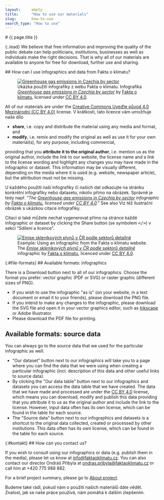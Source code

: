 ```yaml
---
layout:     empty
title:      "How to use our materials"
slug:       how-to-use
search_type: "How to use"
---
```

<div class="section">
<div class="container" markdown="1">
# {{ page.title }}

{:.lead}
We believe that free information and improving the quality of the public debate can help politicians, institutions, businesses as well as individuals make the right decisions. That is why all of our materials are available to anyone for free for download, further use and sharing.
</div>
</div>

<div class="section">
<div class="container clearfix" markdown="1">
## How can I use infographics and data from Fakta o klimatu?

<figure class="d-none d-md-block float-right w-50 ml-4">
<a href="/infographics/emissions-czechia"><img src="/assets/generated/emissions-czechia_600.png" class="rounded w-100" alt="Greenhouse gas emissions in Czechia by sector" /></a>
<figcaption class="pt-2">Ukázka použití infografiky z webu Fakta o klimatu. Infografika <em><a href="/infographics/emissions-czechia">Greenhouse gas emissions in Czechia by sector</a></em> by <a href="/">Fakta o klimatu</a>, licensed under <a href="https://creativecommons.org/licenses/by/4.0/deed.cs">CC BY 4.0</a>.</figcaption>
</figure>

All of our materials are under the [Creative Commons Uveďte původ 4.0 Mezinárodní (CC BY 4.0)](https://creativecommons.org/licenses/by/4.0/deed.cs) license. V krátkosti, tato licence vám umožňuje naše dílo

* **share**, i.e. copy and distribute the material using any media and format, and
* **modify**, i.e. remix and modify the original as well as use it for your own material(s), for any purpose, including commercial,

providing that you **attribute it to the original author**, i.e. mention us as the original author, include the link to our website, the license name and a link to the license wording and highlight any changes you may have made in the infographic or dataset. This information may be visually different, depending on the media where it is used (e.g. website, newspaper article), but the attribution must not be missing.

U každého použití naší infografiky či našich dat odkazujte na stránku konkrétní infografiky nebo datasetu, nikoliv přímo na obrázek. Správně je tedy např. _"The [Greenhouse gas emissions in Czechia by sector](/infographics/emissions-czechia) infographic by [Fakta o klimatu](/), licensed under [CC BY 4.0](https://creativecommons.org/licenses/by/4.0/deed.cs)."_ See also Viz též ilustrační obrázek s ukázkou citace infografiky.

Citaci si také můžete nechat vygenerovat přímo na stránce každé infographic or dataset by clicking the Share button (se symbolem <tt>&lt;/&gt;</tt>) v sekci "Sdílení a licence".

<figure class="d-md-none w-100 mt-2">
<a href="/infographics/emissions-czechia"><img src="/assets/generated/emissions-czechia_600.png" class="rounded w-100" alt="Emise skleníkových plynů v ČR podle sektorů detailně" /></a>
<figcaption class="pt-2">Example: Using an infographic from the Fakta o klimatu website. The <em><a href="/infographics/emissions-czechia">Emise skleníkových plynů v ČR podle sektorů detailně</a></em> infographic by <a href="/">Fakta o klimatu</a>, licenced under <a href="https://creativecommons.org/licenses/by/4.0/deed.cs">CC BY 4.0</a>.</figcaption>
</figure>

</div>
</div>

<div class="section">
<div class="container" markdown="1">
{:#file-formats}
## Available formats: infographics

There is a Download button next to all of our infographics. Choose the format you prefer: vector graphic (PDF or SVG) or raster graphic (different sizes of PNG).

* If you wish to use the infographic "as is" (on your website, in a text document or email it to your friends), please download the PNG file.
* If you intend to make any changes to the infographic, please download the SVG file and open it in your vector graphics editor, such as [Inkscape](https://inkscape.org/) or Adobe Illustrator.
* Please download the PDF file for printing.

## Available formats: source data

You can always go to the source data that we used for the particular infographic as well.

* "Our dataset" button next to our infographics will take you to a page where you can find the data that we were using when creating a particular infographic (incl. description of this data and other useful links to source data).
* By clicking the "Our data table" button next to our infographics and datasets you can access the data table that we have created. The data that we have made and processed are under the [CC BY 4.0](https://creativecommons.org/licenses/by/4.0/deed.cs) license, which means you can download, modify and publish this data providing that you attribute it to us as the original author and include the link to the license. However, input data often has its own license, which can be found in the table for each source.
* The "Source data" button next to our infographics and datasets is a shortcut to the original data collected, created or processed by other institutions. This data often has its own license, which can be found in the table for each source.
</div>
</div>

<div class="section">
<div class="container" markdown="1">
{:#kontakt}
## How can you contact us?

If you wish to consult using our infographics or data (e.g. publish them in the media), please let us know at [info@faktaoklimatu.cz](mailto:info@faktaoklimatu.cz). You can also contact our director Ondráš Přibyla at [ondras.pribyla@faktaoklimatu.cz](mailto:ondras.pribyla@faktaoklimatu.cz) or call him at +420 775 988 882.

For a brief project summary, please go to [About project](/#o-projektu).

Budeme také rádi, pokud nám o použití našich materiálů dáte vědět. Znalost, jak se naše práce používá, nám pomáhá k dalším zlepšením.
</div>
</div>
